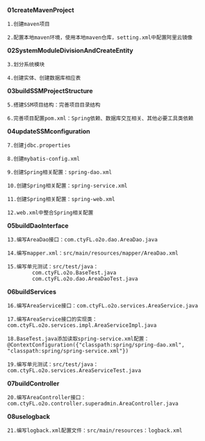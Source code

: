 **01createMavenProject**

	1.创建maven项目

	2.配置本地maven环境，使用本地maven仓库，setting.xml中配置阿里云镜像


**02SystemModuleDivisionAndCreateEntity**

	3.划分系统模块
	
	4.创建实体、创建数据库相应表


**03buildSSMProjectStructure**

	5.搭建SSM项目结构：完善项目目录结构
	
	6.完善项目配置pom.xml：Spring依赖、数据库交互相关、其他必要工具类依赖
	
  
**04updateSSMconfiguration**

	7.创建jdbc.properties
	
	8.创建mybatis-config.xml
	
	9.创建Spring相关配置：spring-dao.xml
	
	10.创建Spring相关配置：spring-service.xml
	
	11.创建Spring相关配置：spring-web.xml
	
	12.web.xml中整合Spring相关配置
	
	
**05buildDaoInterface**

	13.编写AreaDao接口：com.ctyFL.o2o.dao.AreaDao.java
	
	14.编写mapper.xml：src/main/resources/mapper/AreaDao.xml
	
	15.编写单元测试：src/test/java：
			com.ctyFL.o2o.BaseTest.java
			com.ctyFL.o2o.dao.AreaDaoTest.java
			
			
**06buildServices**

	16.编写AreaService接口：com.ctyFL.o2o.services.AreaService.java
	
	17.编写AreaService接口的实现类：com.ctyFL.o2o.services.impl.AreaServiceImpl.java
	
	18.BaseTest.java添加读取spring-service.xml配置：@ContextConfiguration({"classpath:spring/spring-dao.xml", "classpath:spring/spring-service.xml"})
	
	19.编写单元测试：src/test/java：com.ctyFL.o2o.services.AreaServiceTest.java


**07buildController**

	20.编写AreaController接口：com.ctyFL.o2o.controller.superadmin.AreaController.java
	
	
**08uselogback**

	21.编写logback.xml配置文件：src/main/resources：logback.xml
